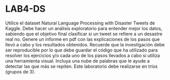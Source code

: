 # LAB4-DS

Utilice  el  dataset  Natural  Language  Processing  with  Disaster  Tweets  de  Kaggle.  Debe  hacer  un 
análisis  exploratorio  para  entender mejor  los  datos,  sabiendo  que  el  objetivo  final  clasificar  si  un 
tweet se refiere a un desastre real no. Genere un informe en pdf con las explicaciones de los pasos 
que llevó a cabo y los resultados  obtenidos. Recuerde que la investigación debe ser reproducible 
por lo que debe guardar el código que ha utilizado para resolver los ejercicios y/o cada uno de los 
pasos llevados a cabo si utiliza una herramienta visual. Incluya una nube de palabras que le ayude a 
detectar las que más se repiten. Este laboratorio debe realizarse en tríos (grupos de 3). 
